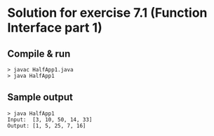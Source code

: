 Solution for exercise 7.1 (Function Interface part 1)
====================================

Compile & run
-------------

``` shell
> javac HalfApp1.java
> java HalfApp1
```

Sample output
-------------

``` shell
> java HalfApp1
Input:  [3, 10, 50, 14, 33]
Output: [1, 5, 25, 7, 16]
```
